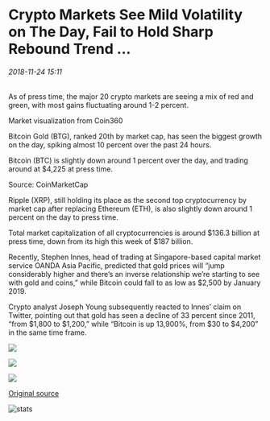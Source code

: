 # Crypto Markets See Mild Volatility on The Day, Fail to Hold Sharp Rebound Trend ...

###### 2018-11-24 15:11

As of press time, the major 20 crypto markets are seeing a mix of red and green, with most gains fluctuating around 1-2 percent.

Market visualization from Coin360

Bitcoin Gold (BTG), ranked 20th by market cap, has seen the biggest growth on the day, spiking almost 10 percent over the past 24 hours.

Bitcoin (BTC) is slightly down around 1 percent over the day, and trading around at $4,225 at press time.

Source: CoinMarketCap

Ripple (XRP), still holding its place as the second top cryptocurrency by market cap after replacing Ethereum (ETH), is also slightly down around 1 percent on the day to press time.

Total market capitalization of all cryptocurrencies is around $136.3 billion at press time, down from its high this week of $187 billion.

Recently, Stephen Innes, head of trading at Singapore-based capital market service OANDA Asia Pacific, predicted that gold prices will “jump considerably higher and there’s an inverse relationship we’re starting to see with gold and coins,” while Bitcoin could fall to as low as $2,500 by January 2019.

Crypto analyst Joseph Young subsequently reacted to Innes’ claim on Twitter, pointing out that gold has seen a decline of 33 percent since 2011, “from $1,800 to $1,200,” while “Bitcoin is up 13,900%, from $30 to $4,200” in the same time frame.

![](https://s3.cointelegraph.com/storage/uploads/view/a2715c34eef6f33c0fd9c9b103b7da69.png)

![](https://s3.cointelegraph.com/storage/uploads/view/4759eb16d79a14301a2daf0e42cee512.png)

![](https://s3.cointelegraph.com/storage/uploads/view/17c5a1dbd37df78a5bc1ba6fb98e11a0.png)

[Original source](https://cointelegraph.com/news/crypto-markets-see-mild-volatility-on-the-day-fail-to-hold-sharp-rebound-trend)

![stats](https://c.statcounter.com/11760860/0/a89fa40b/1/ "stats")